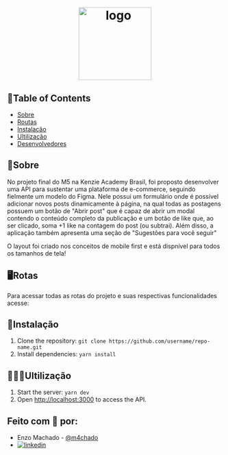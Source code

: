 <h1 align="center">
     <img src="" alt="logo" width=170>
</h1>

## 📃Table of Contents

-   [Sobre](#about)
-   [Routas](#routes)
-   [Instalação](#installation)
-   [Ultilização](#usage)
-   [Desenvolvedores](#made-with-🤍-by)

## 📜Sobre

No projeto final do M5 na Kenzie Academy Brasil, foi proposto desenvolver uma API para sustentar uma plataforma de e-commerce, seguindo fielmente um modelo do Figma.
Nele possui um formulário onde é possível adicionar novos posts dinamicamente à página, na qual todas as postagens possuem um botão de "Abrir post" que é capaz de
abrir um modal contendo o conteúdo completo da publicação e um botão de like que, ao ser clicado, soma +1 like na contagem do post (ou subtrai).
Além disso, a aplicação também apresenta uma seção de "Sugestões para você seguir"

O layout foi criado nos conceitos de mobile first e está dispnível para todos os tamanhos de tela!

## 🖥️Rotas

Para acessar todas as rotas do projeto e suas respectivas funcionalidades acesse:

## 💾Instalação

1. Clone the repository: `git clone https://github.com/username/repo-name.git`
2. Install dependencies: `yarn install`

## 👩🏻‍💻Ultilização

1. Start the server: `yarn dev`
2. Open [http://localhost:3000](http://localhost:3000) to access the API.

## Feito com 🤍 por:

-   Enzo Machado - [@m4chado](https://github.com/m4chado)
-   [![linkedin](https://img.shields.io/badge/linkedin-0A66C2?style=for-the-badge&logo=linkedin&logoColor=white)](https://www.linkedin.com/in/enzomachado01/)
